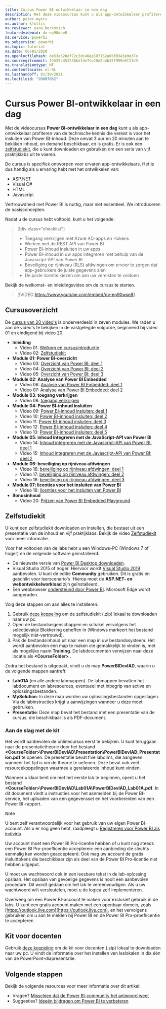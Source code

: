 ```yaml
---
title: Cursus Power BI-ontwikkelaar in een dag
description: Met deze videocursus kunt u als app-ontwikkelaar profiteren van de technische kennis die vereist is om Power BI-inhoud in te sluiten.
author: peter-myers
ms.author: kfollis
ms.reviewer: yana.berkovich
featuredvideoid: dv-ep90wse8
ms.service: powerbi
ms.subservice: powerbi
ms.topic: tutorial
ms.date: 06/01/2020
ms.openlocfilehash: de53a528ef72c3dc46ea507152a66f8343e0e37e
ms.sourcegitcommit: fb529c4532fbbdfde7ce28e2b4b35f990e8f21d9
ms.translationtype: MT
ms.contentlocale: nl-NL
ms.lasthandoff: 01/30/2021
ms.locfileid: "99087862"
---
```

# <a name="power-bi-developer-in-a-day-course"></a>Cursus Power BI-ontwikkelaar in een dag

Met de videocursus **Power BI-ontwikkelaar in een dag** kunt u als app-ontwikkelaar profiteren van de technische kennis die vereist is voor het insluiten van Power BI-inhoud. Deze omvat 3 uur en 20 minuten aan te bekijken inhoud, on demand beschikbaar, en is gratis. Er is ook een [zelfstudiekit](#self-study-kit), die u kunt downloaden en gebruiken om een serie van vijf praktijklabs uit te voeren.

De cursus is specifiek ontworpen voor ervaren app-ontwikkelaars. Het is dus handig als u ervaring hebt met het ontwikkelen van:

- ASP.NET
- Visual C#
- HTML
- Javascript

Vertrouwdheid met Power BI is nuttig, maar niet essentieel. We introduceren de basisconcepten.

Nadat u de cursus hebt voltooid, kunt u het volgende:

> [!div class="checklist"]
> - Toegang verkrijgen met Azure AD-apps en -tokens
> - Werken met de REST API van Power BI
> - Power BI-inhoud insluiten in uw apps
> - Power BI-inhoud in uw apps integreren met behulp van de Javascript-API van Power BI
> - Beveiliging op rijniveau (RLS) afdwingen om ervoor te zorgen dat app-gebruikers de juiste gegevens zien
> - De juiste licentie kiezen om aan uw vereisten te voldoen

Bekijk de welkomst- en inleidingsvideo om de cursus te starten.

> [!VIDEO https://www.youtube.com/embed/dv-ep90wse8]

## <a name="course-outline"></a>Cursusoverzicht

De [cursus van 20 video's](https://www.youtube.com/playlist?list=PL1N57mwBHtN1AGWHnJMhtvJCIG_IlC07D) is onderverdeeld in zeven modules. We raden u aan de video's te bekijken in de vastgelegde volgorde, beginnend bij video 01 en eindigend bij video 20.

- **Inleiding**
  - Video 01: [Welkom en cursusintroductie](https://www.youtube.com/watch?v=dv-ep90wse8&list=PL1N57mwBHtN1AGWHnJMhtvJCIG_IlC07D)
  - Video 02: [Zelfstudiekit](https://www.youtube.com/watch?v=X0P9Mdqx7sY&list=PL1N57mwBHtN1AGWHnJMhtvJCIG_IlC07D)
- **Module 01: Power BI-overzicht**
  - Video 03: [Overzicht van Power BI: deel 1](https://www.youtube.com/watch?v=LD3RlDdRi-0&list=PL1N57mwBHtN1AGWHnJMhtvJCIG_IlC07D)
  - Video 04: [Overzicht van Power BI: deel 2](https://www.youtube.com/watch?v=jmHXlHI5hn0&list=PL1N57mwBHtN1AGWHnJMhtvJCIG_IlC07D)
  - Video 05: [Overzicht van Power BI: deel 3](https://www.youtube.com/watch?v=uujSR_7cfL4&list=PL1N57mwBHtN1AGWHnJMhtvJCIG_IlC07D)
- **Module 02: Analyse van Power BI Embedded**
  - Video 06: [Analyse van Power BI Embedded: deel 1](https://www.youtube.com/watch?v=2QBnfUwnuMk&list=PL1N57mwBHtN1AGWHnJMhtvJCIG_IlC07D)
  - Video 07: [Analyse van Power BI Embedded: deel 2](https://www.youtube.com/watch?v=7Jda5x7Qe7Q&list=PL1N57mwBHtN1AGWHnJMhtvJCIG_IlC07D)
- **Module 03: toegang verkrijgen**
  - Video 08: [toegang verkrijgen](https://www.youtube.com/watch?v=3dYCMTsDT3c&list=PL1N57mwBHtN1AGWHnJMhtvJCIG_IlC07D)
- **Module 04: Power BI-inhoud insluiten**
  - Video 09: [Power BI-inhoud insluiten: deel 1](https://www.youtube.com/watch?v=caKS8PQJnyo&list=PL1N57mwBHtN1AGWHnJMhtvJCIG_IlC07D)
  - Video 10: [Power BI-inhoud insluiten: deel 2](https://www.youtube.com/watch?v=XbYt8ZX3q9k&list=PL1N57mwBHtN1AGWHnJMhtvJCIG_IlC07D)
  - Video 11: [Power BI-inhoud insluiten: deel 3](https://www.youtube.com/watch?v=mXmFrHuYVh8&list=PL1N57mwBHtN1AGWHnJMhtvJCIG_IlC07D)
  - Video 12: [Power BI-inhoud insluiten: deel 4](https://www.youtube.com/watch?v=9YNm90K8FhA&list=PL1N57mwBHtN1AGWHnJMhtvJCIG_IlC07D)
  - Video 13: [Power BI-inhoud insluiten: deel 5](https://www.youtube.com/watch?v=hnZ7IWHrMFU&list=PL1N57mwBHtN1AGWHnJMhtvJCIG_IlC07D)
- **Module 05: inhoud integreren met de JavaScript-API van Power BI**
  - Video 14: [Inhoud integreren met de Javascript-API van Power BI: deel 1](https://www.youtube.com/watch?v=wmeEEHQmQqw&list=PL1N57mwBHtN1AGWHnJMhtvJCIG_IlC07D)
  - Video 15: [Inhoud integreren met de Javascript-API van Power BI: deel 2](https://www.youtube.com/watch?v=TSEjZl0dGfM&list=PL1N57mwBHtN1AGWHnJMhtvJCIG_IlC07D)
- **Module 06: beveiliging op rijniveau afdwingen**
  - Video 16: [beveiliging op rijniveau afdwingen: deel 1](https://www.youtube.com/watch?v=8O4hzGI8FFg&list=PL1N57mwBHtN1AGWHnJMhtvJCIG_IlC07D)
  - Video 17: [beveiliging op rijniveau afdwingen: deel 2](https://www.youtube.com/watch?v=8mxg8LtLx4I&list=PL1N57mwBHtN1AGWHnJMhtvJCIG_IlC07D)
  - Video 18: [beveiliging op rijniveau afdwingen: deel 3](https://www.youtube.com/watch?v=OdgtbIIM9pk&list=PL1N57mwBHtN1AGWHnJMhtvJCIG_IlC07D)
- **Module 07: licenties voor het insluiten van Power BI**
  - Video 19: [licenties voor het insluiten van Power BI](https://www.youtube.com/watch?v=ipmip6ARnks&list=PL1N57mwBHtN1AGWHnJMhtvJCIG_IlC07D)
- **Bonusinhoud**
  - Video 20: [Prijzen van Power BI Embedded Playground](https://www.youtube.com/watch?v=U3qeQRwWhRc&list=PL1N57mwBHtN1AGWHnJMhtvJCIG_IlC07D)

## <a name="self-study-kit"></a>Zelfstudiekit

U kunt een zelfstudiekit downloaden en instellen, die bestaat uit een presentatie van de inhoud en vijf praktijklabs. Bekijk de video [Zelfstudiekit](https://www.youtube.com/watch?v=X0P9Mdqx7sY) voor meer informatie.

Voor het voltooien van de labs hebt u een Windows-PC (Windows 7 of hoger) en de volgende software geïnstalleerd:

- De nieuwste versie van [Power BI Desktop downloaden](../fundamentals/desktop-get-the-desktop.md).
- Visual Studio 2015 of hoger. Hiervoor wordt [Visual Studio 2019](https://visualstudio.microsoft.com/downloads/) aanbevolen. U kunt de editie **Community** gebruiken. Dit is gratis en geschikt voor leerscenario's. Hierop moet de **ASP.NET- en webontwikkelworkload** zijn geïnstalleerd.
- Een webbrowser [ondersteund door Power BI](../fundamentals/power-bi-browsers.md). Microsoft Edge wordt aangeraden.

Volg deze stappen om aan alles te installeren:

1. Gebruik [deze koppeling](https://aka.ms/deviad-student) om de zelfstudiekit (.zip) lokaal te downloaden naar uw pc.
1. Open de bestandseigenschappen en schakel vervolgens het selectievakje Blokkering opheffen in (Windows markeert het bestand mogelijk niet-vertrouwd).
1. Pak de bestandsinhoud uit naar een map in uw bestandssysteem. Het wordt aanbevolen een map te maken die gemakkelijk te vinden is, met als mogelijke naam **Training**. De labdocumenten verwijzen naar deze locatie als **&lt;CourseFolder&gt;** .

Zodra het bestand is uitgepakt, vindt u de map **PowerBIDevIAD**, waarin u de volgende mappen aantreft:

- **Lab01A** (en alle andere labmappen). De labmappen bevatten het labdocument en labresources, eventueel met inbegrip van activa en oplossingsbestanden.
- **MySolution**: In deze map worden uw oplossingsbestanden opgeslagen. Via de labinstructies krijgt u aanwijzingen wanneer u deze moet gebruiken.
- **Presentatie**: Deze map bevat het bestand met een presentatie van de cursus, die beschikbaar is als PDF-document.

### <a name="get-started-with-the-kit"></a>Aan de slag met de kit

Het wordt aanbevolen de onlinecursus eerst te bekijken. U kunt teruggaan naar de presentatietheorie door het bestand **&lt;CourseFolder&gt;\PowerBIDevIAD\Presentation\PowerBIDevIAD_Presentation.pdf** te openen. De presentatie bevat five labdia's, die aangeven wanneer het tijd is om de theorie te oefenen. Deze bevat ook veel resourcekoppelingen waarmee u gerelateerde inhoud kunt vinden.

Wanneer u klaar bent om met het eerste lab te beginnen, opent u het bestand **&lt;CourseFolder&gt;\PowerBIDevIAD\Lab01A\PowerBIDevIAD_Lab01A.pdf**. In dit document vindt u instructies voor het aanmelden bij de Power BI-service, het uploaden van een gegevensset en het voorbereiden van een Power BI-rapport.

> [!NOTE]
> U bent zelf verantwoordelijk voor het gebruik van uw eigen Power BI-account. Als u er nog geen hebt, raadpleegt u [Registreren voor Power BI als individu](../fundamentals/service-self-service-signup-for-power-bi.md).
>
> Uw account moet een Power BI Pro-licentie hebben of u kunt nog steeds een Power BI Pro-proeflicentie accepteren: een aanbieding die slechts eenmalig kan worden geaccepteerd. Ook mag uw account de gratis insluittokens die beschikbaar zijn als deel van de Power BI Pro-licentie niet hebben uitgeput.
>
> U moet uw wachtwoord ook in een leesbare tekst in de lab-oplossing opslaan. Het opslaan van gevoelige gegevens is nooit een aanbevolen procedure. Dit wordt gedaan om het lab te vereenvoudigen. Als u uw wachtwoord wilt versleutelen, moet u de logica zelf implementeren.
>
> Overweeg om een Power BI-account te maken voor exclusief gebruik in de labs. U kunt een gratis account maken met een openbaar domein, zoals [https://outlook.live.com](https://outlook.live.com), en het vervolgens gebruiken om u aan te melden bij Power BI en de Power BI Pro-proeflicentie te accepteren.

## <a name="instructor-kit"></a>Kit voor docenten

Gebruik [deze koppeling](https://aka.ms/deviad-instructor) om de kit voor docenten (.zip) lokaal te downloaden naar uw pc. U vindt de informatie over het instellen van leslokalen in dia één van de PowerPoint-diapresentatie.

## <a name="next-steps"></a>Volgende stappen

Bekijk de volgende resources voor meer informatie over dit artikel:

- Vragen? [Misschien dat de Power BI-community het antwoord weet](https://community.powerbi.com/)
- Suggesties? [Ideeën bijdragen om Power BI te verbeteren](https://ideas.powerbi.com/)